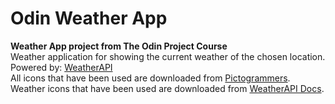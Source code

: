 # Odin Weather App
**Weather App project from The Odin Project Course**</br>
Weather application for showing the current weather of the chosen location.</br>
Powered by: [WeatherAPI](https://www.weatherapi.com/)</br>
All icons that have been used are downloaded from [Pictogrammers](https://pictogrammers.com/library/mdi/).</br>
Weather icons that have been used are downloaded from [WeatherAPI Docs](https://www.weatherapi.com/docs/).